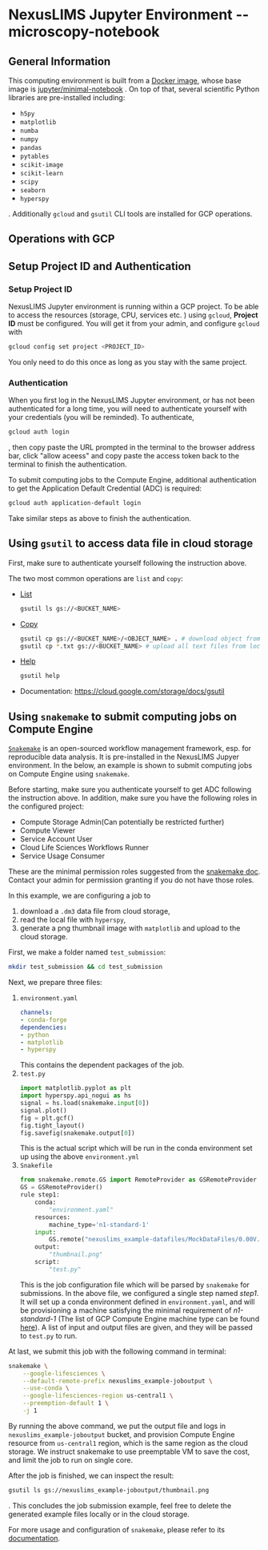 # NexusLIMS Jupyter Environment -- microscopy-notebook

## General Information
This computing environment is built from a [Docker image](https://github.com/phylsix/nexuslims-notebook/blob/main/microscopy-notebook/Dockerfile),
whose base image is [jupyter/minimal-notebook](https://jupyter-docker-stacks.readthedocs.io/en/latest/using/selecting.html#jupyter-minimal-notebook)
. On top of that, several scientific Python libraries are
pre-installed including:

- `h5py`
- `matplotlib`
- `numba`
- `numpy`
- `pandas`
- `pytables`
- `scikit-image`
- `scikit-learn`
- `scipy`
- `seaborn`
- `hyperspy`

. Additionally `gcloud` and `gsutil` CLI tools are installed
for GCP operations.

## Operations with GCP
## Setup Project ID and Authentication
### Setup Project ID
NexusLIMS Jupyter environment is running within a GCP project.
To be able to access the resources (storage, CPU, services etc.
) using `gcloud`, **Project ID** must be configured. You will
get it from your admin, and configure `gcloud` with
```bash
gcloud config set project <PROJECT_ID>
```
You only need to do this once as long as you stay with the
same project.

### Authentication
When you first log in the NexusLIMS Jupyter environment,
or has not been authenticated for a long time, you will need to
authenticate yourself with your credentials (you will be
reminded). To authenticate,
```bash
gcloud auth login
```
, then copy paste the URL prompted in the terminal to the
browser address bar, click "allow aceess" and copy paste
the access token back to the terminal to finish the
authentication.

To submit computing jobs to the Compute Engine, additional
authentication to get the Application Default Credential (ADC)
is required:
```bash
gcloud auth application-default login
```
Take similar steps as above to finish the authentication.

## Using `gsutil` to access data file in cloud storage
First, make sure to authenticate yourself following the
instruction above.

The two most common operations are `list` and `copy`:
- [List](https://cloud.google.com/storage/docs/gsutil/commands/ls)
    ```bash
    gsutil ls gs://<BUCKET_NAME>
    ```
- [Copy](https://cloud.google.com/storage/docs/gsutil/commands/cp)
    ```bash
    gsutil cp gs://<BUCKET_NAME>/<OBJECT_NAME> . # download object from cloud storage to local directory
    gsutil cp *.txt gs://<BUCKET_NAME> # upload all text files from local directory to a bucket
    ```
- [Help](https://cloud.google.com/storage/docs/gsutil/commands/help)
    ```bash
    gsutil help
    ```
- Documentation: https://cloud.google.com/storage/docs/gsutil

## Using `snakemake` to submit computing jobs on Compute Engine
[`Snakemake`](https://snakemake.github.io/) is an open-sourced
workflow management framework, esp. for reproducible data
analysis. It is pre-installed in the NexusLIMS Jupyer
environment. In the below, an example is shown to submit
computing jobs on Compute Engine using `snakemake`.

Before starting, make sure you authenticate yourself to get
ADC following the instruction above. In addition, make sure you
have the following roles in the configured project:
* Compute Storage Admin(Can potentially be restricted further)
* Compute Viewer
* Service Account User
* Cloud Life Sciences Workflows Runner
* Service Usage Consumer

These are the minimal permission roles suggested from the
[snakemake doc](https://snakemake.readthedocs.io/en/stable/executor_tutorial/google_lifesciences.html#credentials).
Contact your admin for permission granting if you do not have
those roles.

In this example, we are configuring a job to
1. download a `.dm3` data file from cloud storage,
2. read the local file with `hyperspy`,
3. generate a png thumbnail image with `matplotlib` and
    upload to the cloud storage.

First, we make a folder named `test_submission`:
```bash
mkdir test_submission && cd test_submission
```

Next, we prepare three files:
1. `environment.yaml`
    ```yml
    channels:
    - conda-forge
    dependencies:
    - python
    - matplotlib
    - hyperspy
    ```
    This contains the dependent packages of the job.
2. `test.py`
    ```python
    import matplotlib.pyplot as plt
    import hyperspy.api_nogui as hs
    signal = hs.load(snakemake.input[0])
    signal.plot()
    fig = plt.gcf()
    fig.tight_layout()
    fig.savefig(snakemake.output[0])
    ```
    This is the actual script which will be run in the
    conda environment set up using the above `environment.yml`
3. `Snakefile`
    ```python
    from snakemake.remote.GS import RemoteProvider as GSRemoteProvider
    GS = GSRemoteProvider()
    rule step1:
        conda:
            "environment.yaml"
        resources:
            machine_type='n1-standard-1'
        input:
            GS.remote("nexuslims_example-datafiles/MockDataFiles/0.00V.dm3")
        output:
            "thumbnail.png"
        script:
            "test.py"
    ```
    This is the job configuration file which will be parsed by
    `snakemake` for submissions. In the above file, we configured
    a single step named *step1*. It will set up a conda
    environment defined in `environment.yaml`, and will be
    provisioning a machine satisfying the minimal requirement
    of *n1-standard-1* (The list of GCP Compute Engine machine
    type can be found [here](https://cloud.google.com/compute/docs/machine-types)).
    A list of input and output files are given, and they will
    be passed to `test.py` to run.

At last, we submit this job with the following command in terminal:
```bash
snakemake \
    --google-lifesciences \
    --default-remote-prefix nexuslims_example-joboutput \
    --use-conda \
    --google-lifesciences-region us-central1 \
    --preemption-default 1 \
    -j 1
```
By running the above command, we put the output file and logs
in `nexuslims_example-joboutput` bucket, and provision Compute
Engine resource from `us-central1` region, which is the same
region as the cloud storage. We instruct snakemake to use
preemptable VM to save the cost, and limit the job to run on
single core.

After the job is finished, we can inspect the result:
```bash
gsutil ls gs://nexuslims_example-joboutput/thumbnail.png
```
. This concludes the job submission example, feel free to
delete the generated example files locally or in the cloud
storage.

For more usage and configuration of `snakemake`,
please refer to its [documentation](https://snakemake.readthedocs.io/en/stable/).